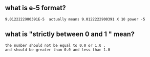 ## what is e-5 format? 
	9.0122222900391E-5  actually means 9.0122222900391 X 10 power -5
## what is "strictly between 0 and 1 " mean? 
	the number should not be equal to 0.0 or 1.0 .  
	and should be greater than 0.0 and less than 1.0 